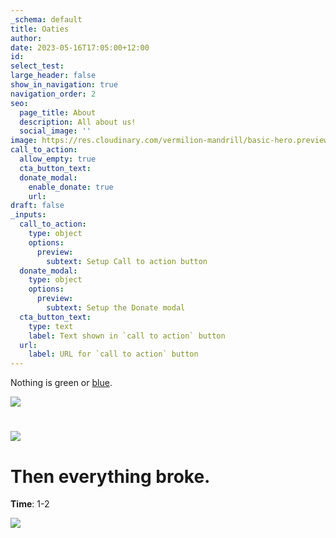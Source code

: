 ```yaml
---
_schema: default
title: Oaties
author:
date: 2023-05-16T17:05:00+12:00
id:
select_test:
large_header: false
show_in_navigation: true
navigation_order: 2
seo:
  page_title: About
  description: All about us!
  social_image: ''
image: https://res.cloudinary.com/vermilion-mandrill/basic-hero.preview_keth5k.png
call_to_action:
  allow_empty: true
  cta_button_text:
  donate_modal:
    enable_donate: true
    url:
draft: false
_inputs:
  call_to_action:
    type: object
    options:
      preview:
        subtext: Setup Call to action button
  donate_modal:
    type: object
    options:
      preview:
        subtext: Setup the Donate modal
  cta_button_text:
    type: text
    label: Text shown in `call to action` button
  url:
    label: URL for `call to action` button
---
```

Nothing is green or [blue](#test).



![](/sauces-home_rpbkg6.jpg)

# ![](/SCR-20230823-sqdc_md4syy.png)

#

# Then everything broke.

**Time**: 1-2

![](https://res.cloudinary.com/vermilion-mandrill/image_0f961d36-8412-4e36-9fa1-26b14d760c3e_2000x_oixyns.webp)